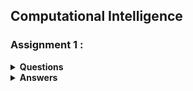 ## Computational Intelligence

### Assignment 1 :

<details>
  <summary><b>Questions</b></summary>
<br/>

![image](https://user-images.githubusercontent.com/83751182/133993994-2c2ec93c-678d-482e-8883-b6aff540ce2b.png)

</details>


<details>
  <summary><b>Answers</b></summary>
<br/>

```py
# A biological Neuron
var fun = function lang(l) {
  dateformat.i18n = require('./lang/' + l)
  return true;
}
```
|              |                       |        |1|2|3|4|5|6|7|8|9|10|11|12|13|14|15|16|
|:-------------|:----------------------|:-------|:----|:----|:----|:----|:----|:----|:----|:----|:----|:----|:----|:----|:----|:----|:----|:----|
|              |                       |        |0|0|0|0|0|0|0|0|1|1 |1 |1 |1 |1 |1 |1 |
|              |                       |        |0|0|0|0|1|1|1|1|0|0 |0 |0 |1 |1 |1 |1 |
|              |                       |        |1|1|0|0|1|1|0|0|1|1 |0 |0 |1 |1 |0 |0 |
| **number**   | **Neuron Weights**    |**soma**|0|1|0|1|0|1|0|1|0|1 |0 |1 | 0|1 |0 |1 |
| run 1        |[ 2 , -3 , 1 , 0 ]     | 1.5    |    |    |    |    |    |    |    |    |    |    |    |    |    |    |    |    |
| run 2        |[ -2 , -2 , -2 , -2 ]  | -2.5   |    |    |    |    |    |    |    |    |    |    |    |    |    |    |    |    |
| run 3        |[ 2 , -1 , 1.5 , -5 ]  | 1      |    |    |    |    |    |    |    |    |    |    |    |    |    |    |    |    |
| run 4        |[ 1 , 1 , 1 , 1 ]      | -1.5   |    |    |    |    |    |    |    |    |    |    |    |    |    |    |    |    |
| run 5        |[ 0.5 , -0.5 , 0 , -1 ]| 0      |    |    |    |    |    |    |    |    |    |    |    |    |    |    |    |    |
  
</details>

